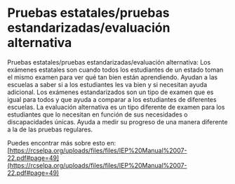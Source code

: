 # Pruebas estatales/pruebas estandarizadas/evaluación alternativa
Pruebas estatales/pruebas estandarizadas/evaluación alternativa: Los exámenes estatales son cuando todos los estudiantes de un estado toman el mismo examen para ver qué tan bien están aprendiendo. Ayudan a las escuelas a saber si a los estudiantes les va bien y si necesitan ayuda adicional. Los exámenes estandarizados son un tipo de examen que es igual para todos y que ayuda a comparar a los estudiantes de diferentes escuelas. La evaluación alternativa es un tipo diferente de examen para los estudiantes que lo necesitan en función de sus necesidades o discapacidades únicas. Ayuda a medir su progreso de una manera diferente a la de las pruebas regulares.

Puedes encontrar más sobre esto en: [https://rcselpa.org/uploads/files/files/IEP%20Manual%2007-22.pdf#page=49](https://rcselpa.org/uploads/files/files/IEP%20Manual%2007-22.pdf#page=49)
